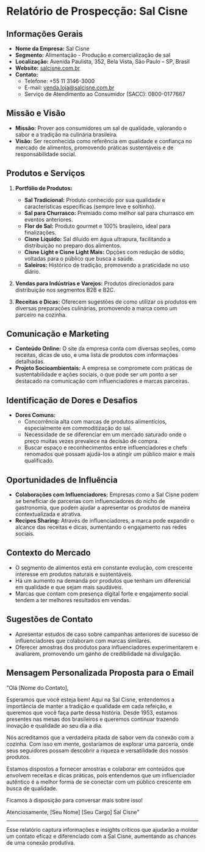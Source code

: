 # Relatório de Prospecção: Sal Cisne

## Informações Gerais
- **Nome da Empresa:** Sal Cisne
- **Segmento:** Alimentação - Produção e comercialização de sal
- **Localização:** Avenida Paulista, 352, Bela Vista, São Paulo – SP, Brasil
- **Website:** [salcisne.com.br](https://salcisne.com.br)
- **Contato:**
  - Telefone: +55 11 3146-3000
  - E-mail: venda.loja@salcisne.com.br
  - Serviço de Atendimento ao Consumidor (SACC): 0800-0177667

## Missão e Visão
- **Missão:** Prover aos consumidores um sal de qualidade, valorando o sabor e a tradição na culinária brasileira.
- **Visão:** Ser reconhecida como referência em qualidade e confiança no mercado de alimentos, promovendo práticas sustentáveis e de responsabilidade social.

## Produtos e Serviços
1. **Portfólio de Produtos:**
   - **Sal Tradicional:** Produto conhecido por sua qualidade e características específicas (sempre leve e soltinho).
   - **Sal para Churrasco:** Premiado como melhor sal para churrasco em eventos anteriores.
   - **Flor de Sal:** Produto gourmet e 100% brasileiro, ideal para finalizações.
   - **Cisne Líquido:** Sal diluído em água ultrapura, facilitando a distribuição no preparo dos alimentos.
   - **Cisne Light e Cisne Light Mais:** Opções com redução de sódio, voltadas para o público que busca a saúde.
   - **Saleiros:** Histórico de tradição, promovendo a praticidade no uso diário.

2. **Vendas para Indústrias e Varejos:** Produtos direcionados para distribuição nos segmentos B2B e B2C.

3. **Receitas e Dicas:** Oferecem sugestões de como utilizar os produtos em diversas preparações culinárias, promovendo a marca como um parceiro na cozinha.

## Comunicação e Marketing
- **Conteúdo Online:** O site da empresa conta com diversas seções, como receitas, dicas de uso, e uma lista de produtos com informações detalhadas.
- **Projeto Socioambientais:** A empresa se compromete com práticas de sustentabilidade e ações sociais, o que pode ser um ponto a ser destacado na comunicação com influenciadores e marcas parceiras.

## Identificação de Dores e Desafios
- **Dores Comuns:**
  - Concorrência alta com marcas de produtos alimentícios, especialmente em commoditização do sal.
  - Necessidade de se diferenciar em um mercado saturado onde o preço muitas vezes prevalece na decisão de compra.
  - Buscar espaço e reconhecimentos entre influenciadores e chefs renomados que possam ajudá-los a atingir um público maior e mais qualificado.

## Oportunidades de Influência
- **Colaborações com Influenciadores:** Empresas como a Sal Cisne podem se beneficiar de parcerias com influenciadores do nicho de gastronomia, que podem ajudar a apresentar os produtos de maneira contextualizada e atrativa.
- **Recipes Sharing:** Através de influenciadores, a marca pode expandir o alcance das receitas e dicas, aumentando o engajamento nas redes sociais.

## Contexto do Mercado
- O segmento de alimentos está em constante evolução, com crescente interesse em produtos naturais e sustentáveis.
- Há um aumento na demanda por produtos que tenham um diferencial em qualidade e que sejam mais saudáveis.
- Marcas que contam com presença digital forte e engajamento social tendem a ter melhores resultados em vendas.

## Sugestões de Contato
- Apresentar estudos de caso sobre campanhas anteriores de sucesso de influenciadores que colaboram com marcas similares.
- Oferecer amostras dos produtos para influenciadores experimentarem e avaliarem, promovendo um ganho de credibilidade na divulgação.

## Mensagem Personalizada Proposta para o Email
"Olá [Nome do Contato],

Esperamos que você esteja bem! Aqui na Sal Cisne, entendemos a importância de manter a tradição e qualidade em cada refeição, e queremos que você faça parte dessa história. Desde 1953, estamos presentes nas mesas dos brasileiros e queremos continuar trazendo inovação e qualidade ao seu dia a dia.

Nós acreditamos que a verdadeira pitada de sabor vem da conexão com a cozinha. Com isso em mente, gostaríamos de explorar uma parceria, onde seus seguidores possam descobrir a riqueza e versatilidade dos nossos produtos.

Estamos dispostos a fornecer amostras e colaborar em conteúdos que envolvem receitas e dicas práticas, pois entendemos que um influenciador autêntico é a melhor forma de se conectar com um público crescente em busca de qualidade.

Ficamos à disposição para conversar mais sobre isso!

Atenciosamente,
[Seu Nome]
[Seu Cargo]
Sal Cisne"

--- 

Esse relatório captura informações e insights críticos que ajudarão a moldar um contato eficaz e diferenciado com a Sal Cisne, aumentando as chances de uma conexão produtiva.